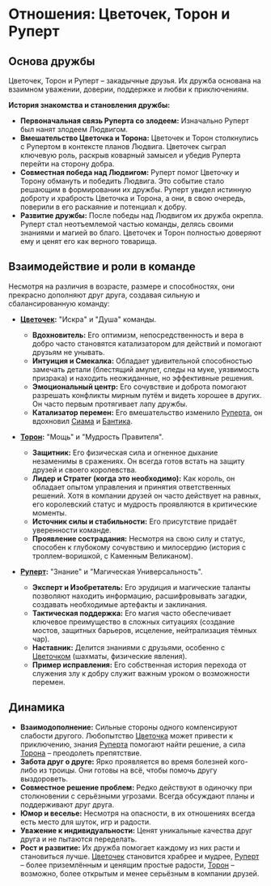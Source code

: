 # Отношения: Цветочек, Торон и Руперт

## Основа дружбы

Цветочек, Торон и Руперт – закадычные друзья. Их дружба основана на взаимном уважении, доверии, поддержке и любви к приключениям.

**История знакомства и становления дружбы:**

- **Первоначальная связь Руперта со злодеем:** Изначально Руперт был нанят злодеем Людвигом.
- **Вмешательство Цветочка и Торона:** Цветочек и Торон столкнулись с Рупертом в контексте планов Людвига. Цветочек сыграл ключевую роль, раскрыв коварный замысел и убедив Руперта перейти на сторону добра.
- **Совместная победа над Людвигом:** Руперт помог Цветочку и Торону обмануть и победить Людвига. Это событие стало решающим в формировании их дружбы. Руперт увидел истинную доброту и храбрость Цветочка и Торона, а они, в свою очередь, поверили в его раскаяние и потенциал к добру.
- **Развитие дружбы:** После победы над Людвигом их дружба окрепла. Руперт стал неотъемлемой частью команды, делясь своими знаниями и магией во благо. Цветочек и Торон полностью доверяют ему и ценят его как верного товарища.

## Взаимодействие и роли в команде

Несмотря на различия в возрасте, размере и способностях, они прекрасно дополняют друг друга, создавая сильную и сбалансированную команду:

- **[Цветочек](../characters/main_heroes/cvetochek.md):** "Искра" и "Душа" команды.

  - **Вдохновитель:** Его оптимизм, непосредственность и вера в добро часто становятся катализатором для действий и помогают друзьям не унывать.
  - **Интуиция и Смекалка:** Обладает удивительной способностью замечать детали (блестящий амулет, следы на муке, уязвимость призрака) и находить неожиданные, но эффективные решения.
  - **Эмоциональный центр:** Его сочувствие и доброта помогают разрешать конфликты мирным путём и видеть хорошее в других. Он часто первым протягивает лапу дружбы.
  - **Катализатор перемен:** Его вмешательство изменило [Руперта](../characters/main_heroes/rupert.md), он вдохновил [Сиама](../characters/relatives/siam_brat_cvetochka.md) и [Бантика](../characters/friends_allies/bantik_kotyonok.md).

- **[Торон](../characters/main_heroes/toron.md):** "Мощь" и "Мудрость Правителя".

  - **Защитник:** Его физическая сила и огненное дыхание незаменимы в сражениях. Он всегда готов встать на защиту друзей и своего королевства.
  - **Лидер и Стратег (когда это необходимо):** Как король, он обладает опытом управления и принятия ответственных решений. Хотя в компании друзей он часто действует на равных, его королевский статус и мудрость проявляются в критические моменты.
  - **Источник силы и стабильности:** Его присутствие придаёт уверенности команде.
  - **Проявление сострадания:** Несмотря на свою силу и статус, способен к глубокому сочувствию и милосердию (история с троллем-воришкой, с Каменным Великаном).

- **[Руперт](../characters/main_heroes/rupert.md):** "Знание" и "Магическая Универсальность".
  - **Эксперт и Изобретатель:** Его эрудиция и магические таланты позволяют находить информацию, расшифровывать загадки, создавать необходимые артефакты и заклинания.
  - **Тактическая поддержка:** Его магия часто обеспечивает ключевое преимущество в сложных ситуациях (создание мостов, защитных барьеров, исцеление, нейтрализация тёмных чар).
  - **Наставник:** Делится знаниями с друзьями, особенно с [Цветочком](../characters/main_heroes/cvetochek.md) (шахматы, физические явления).
  - **Пример исправления:** Его собственная история перехода от служения злу к добру служит важным уроком о возможности перемен.

## Динамика

- **Взаимодополнение:** Сильные стороны одного компенсируют слабости другого. Любопытство [Цветочка](../characters/main_heroes/cvetochek.md) может привести к приключению, знания [Руперта](../characters/main_heroes/rupert.md) помогают найти решение, а сила [Торона](../characters/main_heroes/toron.md) – преодолеть препятствие.
- **Забота друг о друге:** Ярко проявляется во время болезней кого-либо из троицы. Они готовы на всё, чтобы помочь другу выздороветь.
- **Совместное решение проблем:** Редко действуют в одиночку при столкновении с серьёзными угрозами. Всегда обсуждают планы и поддерживают друг друга.
- **Юмор и веселье:** Несмотря на опасности, в их отношениях всегда есть место для шуток, игр и радости.
- **Уважение к индивидуальности:** Ценят уникальные качества друг друга и не пытаются переделать.
- **Рост и развитие:** Их дружба помогает каждому из них расти и становиться лучше. [Цветочек](../characters/main_heroes/cvetochek.md) становится храбрее и мудрее, [Руперт](../characters/main_heroes/rupert.md) – более приземлённым и ценящим простые радости, [Торон](../characters/main_heroes/toron.md) – возможно, более открытым и менее серьёзным в компании друзей.
